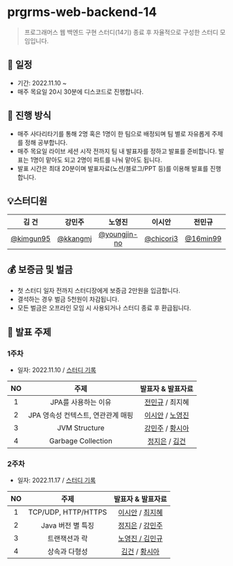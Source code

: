 # prgrms-web-backend-14

> 프로그래머스 웹 백엔드 구현 스터디(14기) 종료 후 자율적으로 구성한 스터디 모임입니다.

## 📆 일정

- 기간: 2022.11.10 ~
- 매주 목요일 20시 30분에 디스코드로 진행합니다.

## 📑 진행 방식

- 매주 사다리타기를 통해 2명 혹은 1명이 한 팀으로 배정되며 팀 별로 자유롭게 주제를 정해 공부합니다.
- 매주 목요일 라이브 세션 시작 전까지 팀 내 발표자를 정하고 발표를 준비합니다. 발표는 1명이 맡아도 되고 2명이 파트를 나눠 맡아도 됩니다.
- 발표 시간은 최대 20분이며 발표자료(노션/블로그/PPT 등)를 이용해 발표를 진행합니다.

## 💡스터디원

|                  김 건                   |                 강민주                 |                     노영진                     |                  이시안                  |                 전민규                 |                   정지은                   |                   최지혜                   |                  황시아                  |
| :--------------------------------------: | :------------------------------------: | :--------------------------------------------: | :--------------------------------------: | :------------------------------------: | :----------------------------------------: | :----------------------------------------: | :--------------------------------------: |
| [@kimgun95](https://github.com/kimgun95) | [@kkangmj](https://github.com/kkangmj) | [@youngjin-no](https://github.com/youngjin-no) | [@chicori3](https://github.com/chicori3) | [@16min99](https://github.com/16min99) | [@ewqsaz123](https://github.com/ewqsaz123) | [@hellooz19](https://github.com/hellooz19) | [@miro7923](https://github.com/miro7923) |

## 💰 보증금 및 벌금

- 첫 스터디 일자 전까지 스터디장에게 보증금 2만원을 입금합니다.
- 결석하는 경우 벌금 5천원이 차감됩니다.
- 모든 벌금은 오프라인 모임 시 사용되거나 스터디 종료 후 환급됩니다.

## 📌 발표 주제

### 1주차

- 일자: 2022.11.10 / [스터디 기록](https://github.com/November-22/prgrms-web-backend-14/blob/main/Week01/study_log_01.md)

| NO  |                주제                |                                                                                                                      발표자 & 발표자료                                                                                                                       |
| :-: | :--------------------------------: | :----------------------------------------------------------------------------------------------------------------------------------------------------------------------------------------------------------------------------------------------------------: |
|  1  |        JPA를 사용하는 이유         |                                                                                 [전민규](https://phase-drip-eab.notion.site/1-JPA-33ce2b7438144d6d857466f5523077ad) / 최지혜                                                                                 |
|  2  | JPA 영속성 컨텍스트, 연관관계 매핑 | [이시안](https://chicori3.github.io/%EA%B0%9C%EB%85%90/JPA-%EC%98%81%EC%86%8D%EC%84%B1-%EC%BB%A8%ED%85%8D%EC%8A%A4%ED%8A%B8-%ED%9B%91%EC%96%B4%EB%B3%B4%EA%B8%B0/) / [노영진](https://lateral-twilight-7e1.notion.site/JPA-f0cbc398baf94428b175fe1fe717934c) |
|  3  |           JVM Structure            |                                        [강민주](https://velog.io/@mangoo/JVM-Structure-1) / [황시아](https://velog.io/@miro7923/JAVA-JVMJava-Virtual-Machine-%EC%9E%90%EB%B0%94%EA%B0%80%EC%83%81%EB%A8%B8%EC%8B%A0)                                         |
|  4  |         Garbage Collection         |                                            [정지은](https://bejewled-sprout-4d3.notion.site/_-GC-Garbage-Collection-4c95974821dc46df9ef7eab425724ea9) / [김건](https://blog.naver.com/harrison1995/222925123116)                                             |

### 2주차

- 일자: 2022.11.17 / [스터디 기록](https://github.com/November-22/prgrms-web-backend-14/blob/main/Week02/study_log_02.md)

| NO  |        주제         |                                                                                        발표자 & 발표자료                                                                                         |
| :-: | :-----------------: | :----------------------------------------------------------------------------------------------------------------------------------------------------------------------------------------------: |
|  1  | TCP/UDP, HTTP/HTTPS |      [이시안](https://chicori3.github.io/cs/TCP-UDP-%ED%9B%91%EC%96%B4%EB%B3%B4%EA%B8%B0/) / [최지혜](https://spotty-nation-a51.notion.site/HTTP-vs-HTTPS-1a8fa89c4d9243bbabcdaf6b8d152162)      |
|  2  |  Java 버전 별 특징  | [정지은](https://bejewled-sprout-4d3.notion.site/_-85815e37ab564e7d941664620c695f70) / [강민주](https://velog.io/@mangoo/Java-%EB%B2%84%EC%A0%84%EC%97%90-%EB%94%B0%EB%A5%B8-%ED%8A%B9%EC%A7%95) |
|  3  |    트랜잭션과 락    |                                                     [노영진 / 김민규](https://phase-drip-eab.notion.site/2-e08bea039237417d92bb1a0c697d9708)                                                     |
|  4  |    상속과 다형성    |       [김건](https://blog.naver.com/harrison1995/222929667034) / [황시아](https://velog.io/@miro7923/JAVA-%EC%83%81%EC%86%8Dinheritance%EA%B3%BC-%EB%8B%A4%ED%98%95%EC%84%B1polymorphism)        |
